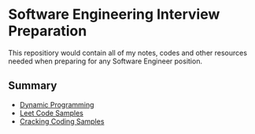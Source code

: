 # Software Engineering Interview Preparation

This repositiory would contain all of my notes, codes and other resources needed when preparing for any Software Engineer position.

## Summary

- [Dynamic Programming](content/DynamicProgramming.md)
- [Leet Code Samples](content/LeetCode.md)
- [Cracking Coding Samples](content/CrackingCoding.md)
